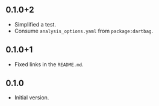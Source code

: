 ## 0.1.0+2

* Simplified a test.
* Consume `analysis_options.yaml` from `package:dartbag`.

## 0.1.0+1

* Fixed links in the `README.md`.

## 0.1.0

* Initial version.
